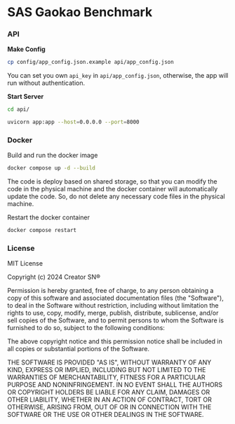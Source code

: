 # SAS Gaokao Benchmark

### API

**Make Config**

```bash
cp config/app_config.json.example api/app_config.json
```

You can set you own `api_key` in `api/app_config.json`, otherwise, the app will run without authentication.

**Start Server**

```bash
cd api/
```

```bash
uvicorn app:app --host=0.0.0.0 --port=8000
```

### Docker

Build and run the docker image

```bash
docker compose up -d --build
```

The code is deploy based on shared storage, so that you can modify the code in the physical machine and the docker container will automatically update the code. So, do not delete any necessary code files in the physical machine.

Restart the docker container

```bash
docker compose restart
```

### License
MIT License

Copyright (c) 2024 Creator SN®

Permission is hereby granted, free of charge, to any person obtaining a copy of this software and associated documentation files (the "Software"), to deal in the Software without restriction, including without limitation the rights to use, copy, modify, merge, publish, distribute, sublicense, and/or sell copies of the Software, and to permit persons to whom the Software is furnished to do so, subject to the following conditions:

The above copyright notice and this permission notice shall be included in all copies or substantial portions of the Software.

THE SOFTWARE IS PROVIDED "AS IS", WITHOUT WARRANTY OF ANY KIND, EXPRESS OR IMPLIED, INCLUDING BUT NOT LIMITED TO THE WARRANTIES OF MERCHANTABILITY, FITNESS FOR A PARTICULAR PURPOSE AND NONINFRINGEMENT. IN NO EVENT SHALL THE AUTHORS OR COPYRIGHT HOLDERS BE LIABLE FOR ANY CLAIM, DAMAGES OR OTHER LIABILITY, WHETHER IN AN ACTION OF CONTRACT, TORT OR OTHERWISE, ARISING FROM, OUT OF OR IN CONNECTION WITH THE SOFTWARE OR THE USE OR OTHER DEALINGS IN THE SOFTWARE.